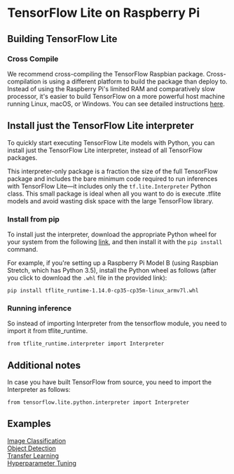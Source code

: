 # TensorFlow Lite  on Raspberry Pi

## Building TensorFlow Lite

### Cross Compile
We recommend cross-compiling the TensorFlow Raspbian package. Cross-compilation is using a different platform to build the package than deploy to. Instead of using the Raspberry Pi's limited RAM and comparatively slow processor, it's easier to build TensorFlow on a more powerful host machine running Linux, macOS, or Windows. You can see detailed instructions [here](https://www.tensorflow.org/install/source_rpi).

## Install just the TensorFlow Lite interpreter
To quickly start executing TensorFlow Lite models with Python, you can install just the TensorFlow Lite interpreter, instead of all TensorFlow packages.

This interpreter-only package is a fraction the size of the full TensorFlow package and includes the bare minimum code required to run inferences with TensorFlow Lite—it includes only the `tf.lite.Interpreter` Python class. This small package is ideal when all you want to do is execute .tflite models and avoid wasting disk space with the large TensorFlow library.

### Install from pip
To install just the interpreter, download the appropriate Python wheel for your system from the following [link](https://www.tensorflow.org/lite/guide/python), and then install it with the `pip install` command.

For example, if you're setting up a Raspberry Pi Model B (using Raspbian Stretch, which has Python 3.5), install the Python wheel as follows (after you click to download the `.whl` file in the provided link):

```
pip install tflite_runtime-1.14.0-cp35-cp35m-linux_armv7l.whl
```

### Running inference

So instead of importing Interpreter from the tensorflow module, you need to import it from tflite_runtime.
```
from tflite_runtime.interpreter import Interpreter
```

## Additional notes
In case you have built TensorFlow from source, you need to import the Interpreter as follows:
```
from tensorflow.lite.python.interpreter import Interpreter 
```

## Examples

[Image Classification](./image_classification)  
[Object Detection](./object_detection)  
[Transfer Learning](./transfer_learning)  
[Hyperparameter Tuning](./hyperparameter_tuning)  

